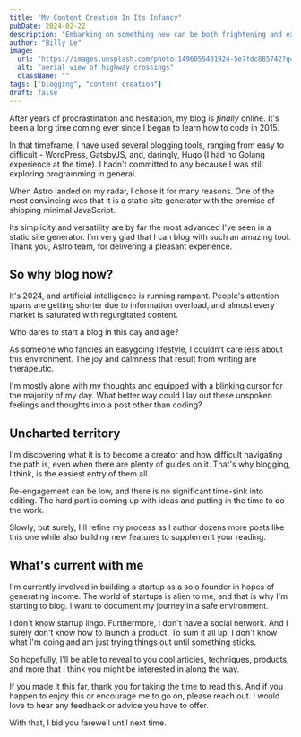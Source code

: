 ```yaml
---
title: "My Content Creation In Its Infancy"
pubDate: 2024-02-22
description: "Embarking on something new can be both frightening and exciting. In my case, it's a mix of both. Creating content involves putting myself out there for the world to see. I'm starting small with the hope that it will blossom into a consistent flow of creativity. In this post, I share my thoughts on the reasons behind the existence of this blog."
author: "Billy Le"
image:
  url: "https://images.unsplash.com/photo-1496055401924-5e7fdc885742?q=80&w=1974&auto=format&fit=crop&ixlib=rb-4.0.3&ixid=M3wxMjA3fDB8MHxwaG90by1wYWdlfHx8fGVufDB8fHx8fA%3D%3D"
  alt: "aerial view of highway crossings"
  className: ""
tags: ["blogging", "content creation"]
draft: false
---
```


After years of procrastination and hesitation, my blog is _finally_ online. It's been a long time coming ever since I began to learn how to code in 2015.

In that timeframe, I have used several blogging tools, ranging from easy to difficult - WordPress, GatsbyJS, and, daringly, Hugo (I had no Golang experience at the time). I hadn't committed to any because I was still exploring programming in general.

When Astro landed on my radar, I chose it for many reasons. One of the most convincing was that it is a static site generator with the promise of shipping minimal JavaScript.

Its simplicity and versatility are by far the most advanced I've seen in a static site generator. I'm very glad that I can blog with such an amazing tool. Thank you, Astro team, for delivering a pleasant experience.

## So why blog now?

It's 2024, and artificial intelligence is running rampant. People's attention spans are getting shorter due to information overload, and almost every market is saturated with regurgitated content.

Who dares to start a blog in this day and age?

As someone who fancies an easygoing lifestyle, I couldn't care less about this environment. The joy and calmness that result from writing are therapeutic.

I'm mostly alone with my thoughts and equipped with a blinking cursor for the majority of my day. What better way could I lay out these unspoken feelings and thoughts into a post other than coding?

## Uncharted territory

I'm discovering what it is to become a creator and how difficult navigating the path is, even when there are plenty of guides on it. That's why blogging, I think, is the easiest entry of them all.

Re-engagement can be low, and there is no significant time-sink into editing. The hard part is coming up with ideas and putting in the time to do the work.

Slowly, but surely, I'll refine my process as I author dozens more posts like this one while also building new features to supplement your reading.

## What's current with me

I'm currently involved in building a startup as a solo founder in hopes of generating income. The world of startups is alien to me, and that is why I'm starting to blog. I want to document my journey in a safe environment.

I don't know startup lingo. Furthermore, I don't have a social network. And I surely don't know how to launch a product. To sum it all up, I don't know what I'm doing and am just trying things out until something sticks.

So hopefully, I'll be able to reveal to you cool articles, techniques, products, and more that I think you might be interested in along the way.

If you made it this far, thank you for taking the time to read this. And if you happen to enjoy this or encourage me to go on, please reach out. I would love to hear any feedback or advice you have to offer.

With that, I bid you farewell until next time.
